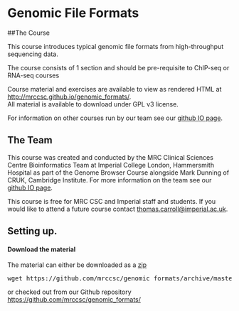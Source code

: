 # Genomic File Formats


##The Course

This course introduces typical genomic file formats from high-throughput sequencing data.

The course consists of 1 section and should be pre-requisite to ChIP-seq or RNA-seq courses

Course material and exercises are available to view as rendered HTML at http://mrccsc.github.io/genomic_formats/.  
All material is available to download under GPL v3 license.

For  information on other courses run by our team see our [github IO page](http://mrccsc.github.io/training.html).


## The Team
This course was created and conducted by the MRC Clinical Sciences Centre Bioinformatics Team at Imperial College London, Hammersmith Hospital as part of the Genome Browser Course alongside Mark Dunning of CRUK, Cambridge Institute.
For more information on the team see our [github IO page](http://mrccsc.github.io/).


This course is free for MRC CSC and Imperial staff and students. If you would like to attend a future course contact thomas.carroll@imperial.ac.uk.

## Setting up.

#### Download the material
The material can either be downloaded as a [zip](https://github.com/mrccsc/genomic_formats/archive/master.zip)
<pre>
wget https://github.com/mrccsc/genomic_formats/archive/master.zip ./
</pre>
or checked out from our Github repository
https://github.com/mrccsc/genomic_formats/
